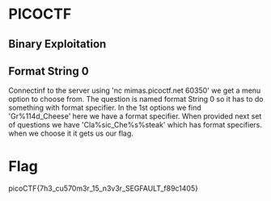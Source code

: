 # PICOCTF

## Binary Exploitation

## Format String 0
  Connectinf to the server using 'nc mimas.picoctf.net 60350' we get a menu option to choose from. The question is named format String 0 so it has to do something with format specifier. In the 1st options we find 'Gr%114d_Cheese' here we have a format specifier. When provided next set of questions we have 'Cla%sic_Che%s%steak' which has format specifiers. when we choose it it gets us our flag.

# Flag
  picoCTF{7h3_cu570m3r_15_n3v3r_SEGFAULT_f89c1405}